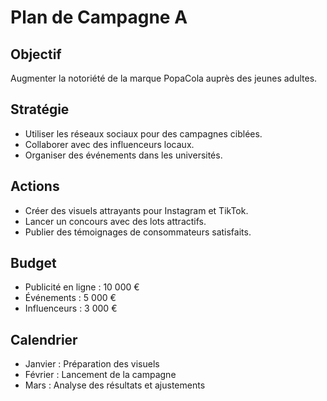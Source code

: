 # Plan de Campagne A

## Objectif
Augmenter la notoriété de la marque PopaCola auprès des jeunes adultes.

## Stratégie
- Utiliser les réseaux sociaux pour des campagnes ciblées.
- Collaborer avec des influenceurs locaux.
- Organiser des événements dans les universités.

## Actions
- Créer des visuels attrayants pour Instagram et TikTok.
- Lancer un concours avec des lots attractifs.
- Publier des témoignages de consommateurs satisfaits.

## Budget
- Publicité en ligne : 10 000 €
- Événements : 5 000 €
- Influenceurs : 3 000 €

## Calendrier
- Janvier : Préparation des visuels
- Février : Lancement de la campagne
- Mars : Analyse des résultats et ajustements
